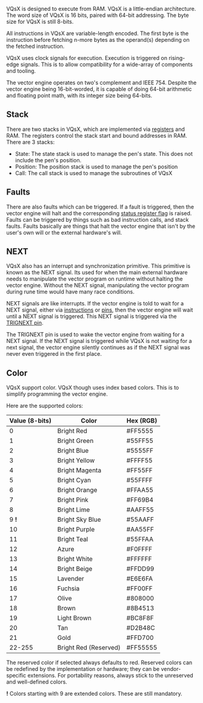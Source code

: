 VQsX is designed to execute from RAM. VQsX is a little-endian architecture. The word size of VQsX is 16 bits, paired with 64-bit addressing. The byte size for VQsX is still 8-bits.

All instructions in VQsX are variable-length encoded. The first byte is the instruction before fetching n-more bytes as the operand(s) depending on the fetched instruction. 

VQsX uses clock signals for execution. Execution is triggered on rising-edge signals. This is to allow compatibility for a wide-array of components and tooling.

The vector engine operates on two's complement and IEEE 754. Despite the vector engine being 16-bit-worded, it is capable of doing 64-bit arithmetic and floating point math, with its integer size being 64-bits.

## Stack
There are two stacks in VQsX, which are implemented via [registers](Registers.md#Stack%20Registers) and RAM. The registers control the stack start and bound addresses in RAM. There are 3 stacks:
- State: The state stack is used to manage the pen's state. This does not include the pen's position.
- Position: The position stack is used to manage the pen's position
- Call: The call stack is used to manage the subroutines of VQsX

## Faults
There are also faults which can be triggered. If a fault is triggered, then the vector engine will halt and the corresponding [status register flag](Registers.md#Status%20Register) is raised. Faults can be triggered by things such as bad instruction calls, and stack faults. Faults basically are things that halt the vector engine that isn't by the user's own will or the external hardware's will.


## NEXT
VQsX also has an interrupt and synchronization primitive. This primitive is known as the NEXT signal. Its used for when the main external hardware needs to manipulate the vector program on runtime without halting the vector engine. Without the NEXT signal, manipulating the vector program during rune time would have many race conditions.

NEXT signals are like interrupts. If the vector engine is told to wait for a NEXT signal, either via [instructions](Instruction%20Set.md) or [pins](Pins.md), then the vector engine will wait until a NEXT signal is triggered. This NEXT signal is triggered via the [TRIGNEXT pin](Pins.md).

The TRIGNEXT pin is used to wake the vector engine from waiting for a NEXT signal. If the NEXT signal is triggered while VQsX is not waiting for a next signal, the vector engine silently continues as if the NEXT signal was never even triggered in the first place.

## Color
VQsX support color. VQsX though uses index based colors. This is to simplify programming the vector engine.

Here are the supported colors:

| Value (8-bits) | Color                 | Hex (RGB) |
| -------------- | --------------------- | --------- |
| 0              | Bright Red            | \#FF5555  |
| 1              | Bright Green          | \#55FF55  |
| 2              | Bright Blue           | \#5555FF  |
| 3              | Bright Yellow         | \#FFFF55  |
| 4              | Bright Magenta        | \#FF55FF  |
| 5              | Bright Cyan           | \#55FFFF  |
| 6              | Bright Orange         | \#FFAA55  |
| 7              | Bright Pink           | \#FF69B4  |
| 8              | Bright Lime           | \#AAFF55  |
| 9 **!**        | Bright Sky Blue       | \#55AAFF  |
| 10             | Bright Purple         | \#AA55FF  |
| 11             | Bright Teal           | \#55FFAA  |
| 12             | Azure                 | \#F0FFFF  |
| 13             | Bright White          | \#FFFFFF  |
| 14             | Bright Beige          | \#FFDD99  |
| 15             | Lavender              | \#E6E6FA  |
| 16             | Fuchsia               | \#FF00FF  |
| 17             | Olive                 | \#808000  |
| 18             | Brown                 | \#8B4513  |
| 19             | Light Brown           | \#BC8F8F  |
| 20             | Tan                   | \#D2B48C  |
| 21             | Gold                  | \#FFD700  |
| 22-255         | Bright Red (Reserved) | \#FF55555 |
The reserved color if selected always defaults to red. Reserved colors can be redefined by the implementation or hardware; they can be vendor-specific extensions. For portability reasons, always stick to the unreserved and well-defined colors.

**!** Colors starting with 9 are extended colors. These are still mandatory.
